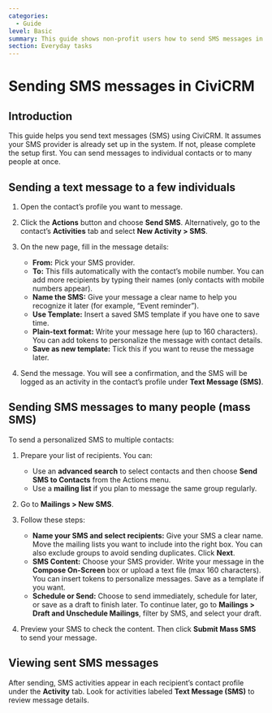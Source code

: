 ```yaml
---
categories:
  - Guide  
level: Basic  
summary: This guide shows non-profit users how to send SMS messages in CiviCRM, both to individual contacts and to groups, using simple step-by-step instructions.  
section: Everyday tasks  
---
```


# Sending SMS messages in CiviCRM

## Introduction

This guide helps you send text messages (SMS) using CiviCRM. It assumes your SMS provider is already set up in the system. If not, please complete the setup first. You can send messages to individual contacts or to many people at once.

## Sending a text message to a few individuals

1. Open the contact’s profile you want to message.  
2. Click the **Actions** button and choose **Send SMS**. Alternatively, go to the contact’s **Activities** tab and select **New Activity > SMS**.  
3. On the new page, fill in the message details:  
   - **From:** Pick your SMS provider.  
   - **To:** This fills automatically with the contact’s mobile number. You can add more recipients by typing their names (only contacts with mobile numbers appear).  
   - **Name the SMS:** Give your message a clear name to help you recognize it later (for example, “Event reminder”).  
   - **Use Template:** Insert a saved SMS template if you have one to save time.  
   - **Plain-text format:** Write your message here (up to 160 characters). You can add tokens to personalize the message with contact details.  
   - **Save as new template:** Tick this if you want to reuse the message later.  

4. Send the message. You will see a confirmation, and the SMS will be logged as an activity in the contact’s profile under **Text Message (SMS)**.

## Sending SMS messages to many people (mass SMS)

To send a personalized SMS to multiple contacts:

1. Prepare your list of recipients. You can:  
   - Use an **advanced search** to select contacts and then choose **Send SMS to Contacts** from the Actions menu.  
   - Use a **mailing list** if you plan to message the same group regularly.  

2. Go to **Mailings > New SMS**.  

3. Follow these steps:  
   - **Name your SMS and select recipients:** Give your SMS a clear name. Move the mailing lists you want to include into the right box. You can also exclude groups to avoid sending duplicates. Click **Next**.  
   - **SMS Content:** Choose your SMS provider. Write your message in the **Compose On-Screen** box or upload a text file (max 160 characters). You can insert tokens to personalize messages. Save as a template if you want.  
   - **Schedule or Send:** Choose to send immediately, schedule for later, or save as a draft to finish later. To continue later, go to **Mailings > Draft and Unschedule Mailings**, filter by SMS, and select your draft.  

4. Preview your SMS to check the content. Then click **Submit Mass SMS** to send your message.

## Viewing sent SMS messages

After sending, SMS activities appear in each recipient’s contact profile under the **Activity** tab. Look for activities labeled **Text Message (SMS)** to review message details.
